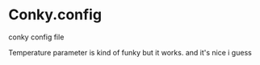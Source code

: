 # Conky.config

conky config file 

Temperature parameter is kind of funky but it works. and it's nice i guess
